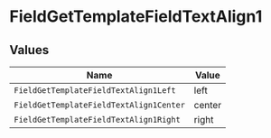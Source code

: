 # FieldGetTemplateFieldTextAlign1


## Values

| Name                                    | Value                                   |
| --------------------------------------- | --------------------------------------- |
| `FieldGetTemplateFieldTextAlign1Left`   | left                                    |
| `FieldGetTemplateFieldTextAlign1Center` | center                                  |
| `FieldGetTemplateFieldTextAlign1Right`  | right                                   |